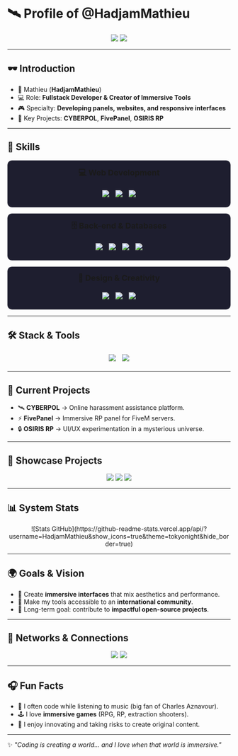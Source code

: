 # 🛰️ Profile of @HadjamMathieu

<p align="center">
  <img src="https://img.shields.io/badge/STATUS-ONLINE-green?style=for-the-badge&logo=linux&logoColor=white">
  <img src="https://img.shields.io/badge/ROLE-Developer-blue?style=for-the-badge&logo=react&logoColor=white">
</p>

---

## 🕶️ Introduction

- 👤 Mathieu (**HadjamMathieu**)  
- 💻 Role: **Fullstack Developer & Creator of Immersive Tools**  
- 🎮 Specialty: **Developing panels, websites, and responsive interfaces**  
- 🔐 Key Projects: **CYBERPOL**, **FivePanel**, **OSIRIS RP**  

---

## 🧩 Skills

<p align="center" style="background-color:#1E1E2F; padding:15px; border-radius:10px;">
  <strong style="font-size:18px;">💻 Web Development</strong><br><br>
  <img src="https://img.shields.io/badge/JavaScript-F7DF1E?style=for-the-badge&logo=javascript&logoColor=black" style="margin:5px;">
  <img src="https://img.shields.io/badge/React-20232A?style=for-the-badge&logo=react&logoColor=61DAFB" style="margin:5px;">
  <img src="https://img.shields.io/badge/TailwindCSS-38B2AC?style=for-the-badge&logo=tailwindcss&logoColor=white" style="margin:5px;">
</p>

<p align="center" style="background-color:#1E1E2F; padding:15px; border-radius:10px; margin-top:10px;">
  <strong style="font-size:18px;">🗄️ Back-end & Databases</strong><br><br>
  <img src="https://img.shields.io/badge/PHP-777BB4?style=for-the-badge&logo=php&logoColor=white" style="margin:5px;">
  <img src="https://img.shields.io/badge/SQL-336791?style=for-the-badge&logo=postgresql&logoColor=white" style="margin:5px;">
  <img src="https://img.shields.io/badge/Lua-2C2D72?style=for-the-badge&logo=lua&logoColor=white" style="margin:5px;">
  <img src="https://img.shields.io/badge/Python-3776AB?style=for-the-badge&logo=python&logoColor=white" style="margin:5px;">
</p>

<p align="center" style="background-color:#1E1E2F; padding:15px; border-radius:10px; margin-top:10px;">
  <strong style="font-size:18px;">🎨 Design & Creativity</strong><br><br>
  <img src="https://img.shields.io/badge/Adobe%20Photoshop-31A8FF?style=for-the-badge&logo=adobephotoshop&logoColor=white" style="margin:5px;">
  <img src="https://img.shields.io/badge/Adobe%20Premiere%20Pro-9999FF?style=for-the-badge&logo=adobepremierepro&logoColor=white" style="margin:5px;">
  <img src="https://img.shields.io/badge/Adobe%20After%20Effects-9999FF?style=for-the-badge&logo=adobeaftereffects&logoColor=white" style="margin:5px;">
</p>

---

## 🛠️ Stack & Tools
<p align="center">
  <img src="https://img.shields.io/badge/Code-VSCode-007ACC?style=for-the-badge&logo=visualstudiocode&logoColor=white" style="margin:5px;">
  <img src="https://img.shields.io/badge/Versioning-GitHub-black?style=for-the-badge&logo=github&logoColor=white" style="margin:5px;">
</p>

---

## 🚨 Current Projects
- 🛰️ **CYBERPOL** → Online harassment assistance platform.  
- ⚡ **FivePanel** → Immersive RP panel for FiveM servers.  
- 🔒 **OSIRIS RP** → UI/UX experimentation in a mysterious universe.  

---

## 📂 Showcase Projects
<p align="center">
  <a href="#"><img src="https://img.shields.io/badge/CYBERPOL-Security-orange?style=for-the-badge&logo=shield&logoColor=white"></a>
  <a href="#"><img src="https://img.shields.io/badge/FivePanel-RP%20Panel-blueviolet?style=for-the-badge&logo=server&logoColor=white"></a>
  <a href="#"><img src="https://img.shields.io/badge/OSIRIS%20RP-Immersion-ff0055?style=for-the-badge&logo=eye&logoColor=white"></a>
</p>

---

## 📊 System Stats

<div align="center">
  ![Stats GitHub](https://github-readme-stats.vercel.app/api/?username=HadjamMathieu&show_icons=true&theme=tokyonight&hide_border=true)
</div>

---

## 🌍 Goals & Vision
- 🚀 Create **immersive interfaces** that mix aesthetics and performance.  
- 📡 Make my tools accessible to an **international community**.  
- 🎯 Long-term goal: contribute to **impactful open-source projects**.  

---

## 🔗 Networks & Connections
<p align="center">
  <a href="https://www.linkedin.com/in/mathieu-hadjam-02209b360"><img src="https://img.shields.io/badge/LinkedIn-Hadjam%20Mathieu-0A66C2?style=for-the-badge&logo=linkedin&logoColor=white"></a>
  <a href="mailto:mathieuhadjam@gmail.com"><img src="https://img.shields.io/badge/Email-Contact-red?style=for-the-badge&logo=gmail&logoColor=white"></a>
</p>

---

## 🎧 Fun Facts
- 🎵 I often code while listening to music (big fan of Charles Aznavour).  
- 🕹️ I love **immersive games** (RPG, RP, extraction shooters).  
- 📖 I enjoy innovating and taking risks to create original content.  

---

✨ _"Coding is creating a world… and I love when that world is immersive."_
